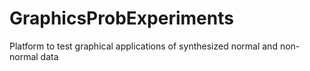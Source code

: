 # GraphicsProbExperiments
Platform to test graphical applications of synthesized normal and non-normal data
